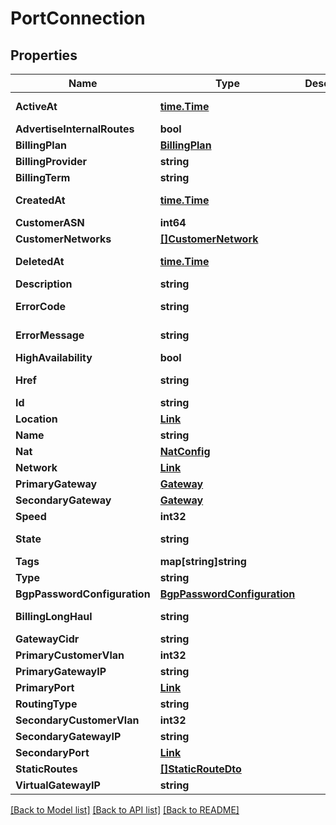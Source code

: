 # PortConnection

## Properties

Name | Type | Description | Notes
------------ | ------------- | ------------- | -------------
**ActiveAt** | [**time.Time**](time.Time.md) |  | [optional] [readonly] 
**AdvertiseInternalRoutes** | **bool** |  | [optional] 
**BillingPlan** | [**BillingPlan**](BillingPlan.md) |  | [optional] 
**BillingProvider** | **string** |  | [optional] 
**BillingTerm** | **string** |  | 
**CreatedAt** | [**time.Time**](time.Time.md) |  | [optional] [readonly] 
**CustomerASN** | **int64** |  | [optional] 
**CustomerNetworks** | [**[]CustomerNetwork**](CustomerNetwork.md) |  | [optional] 
**DeletedAt** | [**time.Time**](time.Time.md) |  | [optional] [readonly] 
**Description** | **string** |  | [optional] 
**ErrorCode** | **string** |  | [optional] [readonly] 
**ErrorMessage** | **string** |  | [optional] [readonly] 
**HighAvailability** | **bool** |  | 
**Href** | **string** |  | [optional] [readonly] 
**Id** | **string** |  | [optional] 
**Location** | [**Link**](Link.md) |  | 
**Name** | **string** |  | 
**Nat** | [**NatConfig**](NATConfig.md) |  | [optional] 
**Network** | [**Link**](Link.md) |  | [optional] 
**PrimaryGateway** | [**Gateway**](Gateway.md) |  | [optional] 
**SecondaryGateway** | [**Gateway**](Gateway.md) |  | [optional] 
**Speed** | **int32** |  | 
**State** | **string** |  | [optional] [readonly] 
**Tags** | **map[string]string** |  | [optional] 
**Type** | **string** |  | 
**BgpPasswordConfiguration** | [**BgpPasswordConfiguration**](BGPPasswordConfiguration.md) |  | [optional] 
**BillingLongHaul** | **string** |  | [optional] [readonly] 
**GatewayCidr** | **string** |  | [optional] 
**PrimaryCustomerVlan** | **int32** |  | 
**PrimaryGatewayIP** | **string** |  | [optional] 
**PrimaryPort** | [**Link**](Link.md) |  | 
**RoutingType** | **string** |  | [optional] 
**SecondaryCustomerVlan** | **int32** |  | [optional] 
**SecondaryGatewayIP** | **string** |  | [optional] 
**SecondaryPort** | [**Link**](Link.md) |  | [optional] 
**StaticRoutes** | [**[]StaticRouteDto**](StaticRouteDTO.md) |  | [optional] 
**VirtualGatewayIP** | **string** |  | [optional] 

[[Back to Model list]](../README.md#documentation-for-models) [[Back to API list]](../README.md#documentation-for-api-endpoints) [[Back to README]](../README.md)


